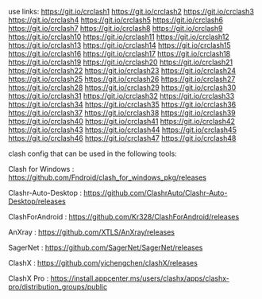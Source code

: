 use links:
https://git.io/crclash1
https://git.io/crclash2
https://git.io/crclash3
https://git.io/crclash4
https://git.io/crclash5
https://git.io/crclash6
https://git.io/crclash7
https://git.io/crclash8
https://git.io/crclash9
https://git.io/crclash10
https://git.io/crclash11
https://git.io/crclash12
https://git.io/crclash13
https://git.io/crclash14
https://git.io/crclash15
https://git.io/crclash16
https://git.io/crclash17
https://git.io/crclash18
https://git.io/crclash19
https://git.io/crclash20
https://git.io/crclash21
https://git.io/crclash22
https://git.io/crclash23
https://git.io/crclash24
https://git.io/crclash25
https://git.io/crclash26
https://git.io/crclash27
https://git.io/crclash28
https://git.io/crclash29
https://git.io/crclash30
https://git.io/crclash31
https://git.io/crclash32
https://git.io/crclash33
https://git.io/crclash34
https://git.io/crclash35
https://git.io/crclash36
https://git.io/crclash37
https://git.io/crclash38
https://git.io/crclash39
https://git.io/crclash40
https://git.io/crclash41
https://git.io/crclash42
https://git.io/crclash43
https://git.io/crclash44
https://git.io/crclash45
https://git.io/crclash46
https://git.io/crclash47
https://git.io/crclash48

clash config that can be used in the following tools:

Clash for Windows : https://github.com/Fndroid/clash_for_windows_pkg/releases

Clashr-Auto-Desktop : https://github.com/ClashrAuto/Clashr-Auto-Desktop/releases

ClashForAndroid : https://github.com/Kr328/ClashForAndroid/releases

AnXray : https://github.com/XTLS/AnXray/releases

SagerNet : https://github.com/SagerNet/SagerNet/releases

ClashX : https://github.com/yichengchen/clashX/releases

ClashX Pro : https://install.appcenter.ms/users/clashx/apps/clashx-pro/distribution_groups/public